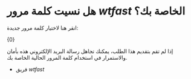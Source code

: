 ﻿# هل نسيت كلمة مرور *wtfast* الخاصة بك؟
انقر هنا لاختيار كلمة مرور جديدة:


{0}


إذا لم تقم بتقديم هذا الطلب، يمكنك تجاهل رسالة البريد الإلكتروني هذه بأمان والاستمرار في استخدام كلمة المرور الحالية الخاصة بك.


- فريق *wtfast*